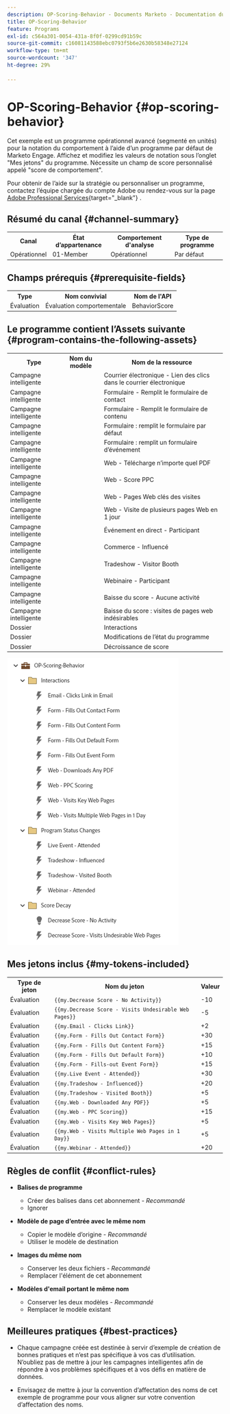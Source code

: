 ```yaml
---
description: OP-Scoring-Behavior - Documents Marketo - Documentation du produit
title: OP-Scoring-Behavior
feature: Programs
exl-id: c564a301-0054-431a-8f0f-0299cd91b59c
source-git-commit: c16081143588ebc0793f5b6e2630b58348e27124
workflow-type: tm+mt
source-wordcount: '347'
ht-degree: 29%

---
```


# OP-Scoring-Behavior {#op-scoring-behavior}

Cet exemple est un programme opérationnel avancé (segmenté en unités) pour la notation du comportement à l’aide d’un programme par défaut de Marketo Engage. Affichez et modifiez les valeurs de notation sous l’onglet &quot;Mes jetons&quot; du programme. Nécessite un champ de score personnalisé appelé &quot;score de comportement&quot;.

Pour obtenir de l’aide sur la stratégie ou personnaliser un programme, contactez l’équipe chargée du compte Adobe ou rendez-vous sur la page [Adobe Professional Services](https://business.adobe.com/customers/consulting-services/main.html){target="_blank"} .

## Résumé du canal {#channel-summary}

<table style="table-layout:auto"> 
 <tbody> 
  <tr> 
   <th>Canal</th> 
   <th>État d’appartenance</th>
   <th>Comportement d'analyse</th>
   <th>Type de programme</th>
  </tr> 
  <tr> 
   <td>Opérationnel</td> 
   <td>01-Member</td>
   <td>Opérationnel</td>
   <td>Par défaut</td>
  </tr>
 </tbody> 
</table>

## Champs prérequis {#prerequisite-fields}

<table style="table-layout:auto"> 
 <tbody> 
  <tr> 
   <th>Type</th> 
   <th>Nom convivial</th>
   <th>Nom de l'API</th>
  </tr>
  <tr> 
   <td>Évaluation</td> 
   <td>Évaluation comportementale</td>
   <td>BehaviorScore</td>
  </tr>
 </tbody> 
</table>

## Le programme contient l’Assets suivante {#program-contains-the-following-assets}

<table style="table-layout:auto"> 
 <tbody> 
  <tr> 
   <th>Type</th> 
   <th>Nom du modèle</th>
   <th>Nom de la ressource</th>
  </tr>
  <tr> 
   <td>Campagne intelligente</td> 
   <td> </td>
   <td>Courrier électronique - Lien des clics dans le courrier électronique</td>
  </tr>
  <tr> 
   <td>Campagne intelligente</td> 
   <td> </td>
   <td>Formulaire - Remplit le formulaire de contact</td>
  </tr>
  <tr> 
   <td>Campagne intelligente</td> 
   <td> </td>
   <td>Formulaire - Remplit le formulaire de contenu</td>
  </tr>
  <tr> 
   <td>Campagne intelligente</td> 
   <td> </td>
   <td>Formulaire : remplit le formulaire par défaut</td>
  </tr>
  <tr> 
   <td>Campagne intelligente</td> 
   <td> </td>
   <td>Formulaire : remplit un formulaire d’événement</td>
  </tr>
  <tr> 
   <td>Campagne intelligente</td> 
   <td> </td>
   <td>Web - Télécharge n’importe quel PDF</td>
  </tr>
  <tr> 
   <td>Campagne intelligente</td> 
   <td> </td>
   <td>Web - Score PPC</td>
  </tr>
  <tr> 
   <td>Campagne intelligente</td> 
   <td> </td>
   <td>Web - Pages Web clés des visites</td>
  </tr>
  <tr> 
   <td>Campagne intelligente</td> 
   <td> </td>
   <td>Web - Visite de plusieurs pages Web en 1 jour</td>
  </tr>
  <tr> 
   <td>Campagne intelligente</td> 
   <td> </td>
   <td>Événement en direct - Participant</td>
  </tr>
  <tr> 
   <td>Campagne intelligente</td> 
   <td> </td>
   <td>Commerce - Influencé</td>
  </tr>
  <tr> 
   <td>Campagne intelligente</td> 
   <td> </td>
   <td>Tradeshow - Visitor Booth</td>
  </tr>
  <tr> 
   <td>Campagne intelligente</td> 
   <td> </td>
   <td>Webinaire - Participant</td>
  </tr>
  <tr> 
   <td>Campagne intelligente</td> 
   <td> </td>
   <td>Baisse du score - Aucune activité</td>
  </tr>
  <tr> 
   <td>Campagne intelligente</td> 
   <td> </td>
   <td>Baisse du score : visites de pages web indésirables</td>
  </tr>
  <tr> 
   <td>Dossier</td> 
   <td> </td>
   <td>Interactions</td>
  </tr>
  <tr> 
   <td>Dossier</td> 
   <td> </td>
   <td>Modifications de l’état du programme</td>
  </tr>
  <tr> 
   <td>Dossier</td> 
   <td> </td>
   <td>Décroissance de score</td>
  </tr>
 </tbody> 
</table>

![](assets/op-scoring-behavior-1.png)

## Mes jetons inclus {#my-tokens-included}

<table style="table-layout:auto"> 
 <tbody> 
  <tr> 
   <th>Type de jeton</th> 
   <th>Nom du jeton</th>
   <th>Valeur</th>
  </tr>
  <tr> 
   <td>Évaluation</td> 
   <td><code>{{my.Decrease Score - No Activity}}</code></td>
   <td>-10</td>
  </tr>
  <tr> 
   <td>Évaluation</td> 
   <td><code>{{my.Decrease Score - Visits Undesirable Web Pages}}</code></td>
   <td>-5</td>
  </tr>
  <tr> 
   <td>Évaluation</td> 
   <td><code>{{my.Email - Clicks Link}}</code></td>
   <td>+2</td>
  </tr>
   <tr> 
   <td>Évaluation</td> 
   <td><code>{{my.Form - Fills Out Contact Form}}</code></td>
   <td>+30</td>
  </tr>
  <tr> 
   <td>Évaluation</td> 
   <td><code>{{my.Form - Fills Out Content Form}}</code></td>
   <td>+15</td>
  </tr>
  <tr> 
   <td>Évaluation</td> 
   <td><code>{{my.Form - Fills Out Default Form}}</code></td>
   <td>+10</td>
  </tr>
   <tr> 
   <td>Évaluation</td> 
   <td><code>{{my.Form - Fills-out Event Form}}</code></td>
   <td>+15</td>
  </tr>
  <tr> 
   <td>Évaluation</td> 
   <td><code>{{my.Live Event - Attended}}</code></td>
   <td>+30</td>
  </tr>
   <tr> 
   <td>Évaluation</td> 
   <td><code>{{my.Tradeshow - Influenced}}</code></td>
   <td>+20</td>
  </tr>
  <tr> 
   <td>Évaluation</td> 
   <td><code>{{my.Tradeshow - Visited Booth}}</code></td>
   <td>+5</td>
  </tr>
  <tr> 
   <td>Évaluation</td> 
   <td><code>{{my.Web - Downloaded Any PDF}}</code></td>
   <td>+5</td>
  </tr>
  <tr> 
   <td>Évaluation</td> 
   <td><code>{{my.Web - PPC Scoring}}</code></td>
   <td>+15</td>
  </tr>
   <tr> 
   <td>Évaluation</td> 
   <td><code>{{my.Web - Visits Key Web Pages}}</code></td>
   <td>+5</td>
  </tr>
  <tr> 
   <td>Évaluation</td> 
   <td><code>{{my.Web - Visits Multiple Web Pages in 1 Day}}</code></td>
   <td>+5</td>
  </tr>
  <tr> 
   <td>Évaluation</td> 
   <td><code>{{my.Webinar - Attended}}</code></td>
   <td>+20</td>
  </tr>
 </tbody> 
</table>

## Règles de conflit {#conflict-rules}

* **Balises de programme**
   * Créer des balises dans cet abonnement - _Recommandé_
   * Ignorer

* **Modèle de page d’entrée avec le même nom**
   * Copier le modèle d’origine - _Recommandé_
   * Utiliser le modèle de destination

* **Images du même nom**
   * Conserver les deux fichiers - _Recommandé_
   * Remplacer l&#39;élément de cet abonnement

* **Modèles d&#39;email portant le même nom**
   * Conserver les deux modèles - _Recommandé_
   * Remplacer le modèle existant

## Meilleures pratiques {#best-practices}

* Chaque campagne créée est destinée à servir d’exemple de création de bonnes pratiques et n’est pas spécifique à vos cas d’utilisation. N’oubliez pas de mettre à jour les campagnes intelligentes afin de répondre à vos problèmes spécifiques et à vos défis en matière de données.

* Envisagez de mettre à jour la convention d’affectation des noms de cet exemple de programme pour vous aligner sur votre convention d’affectation des noms.
